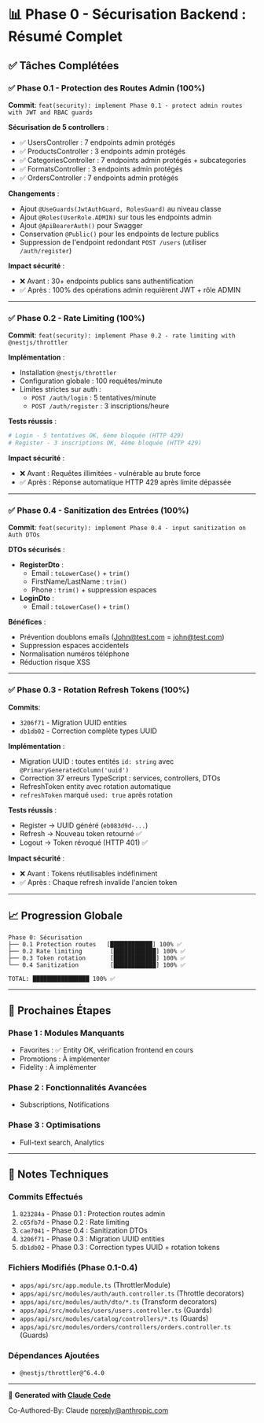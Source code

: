 # 📊 Phase 0 - Sécurisation Backend : Résumé Complet

## ✅ Tâches Complétées

### ✅ Phase 0.1 - Protection des Routes Admin (100%)
**Commit**: `feat(security): implement Phase 0.1 - protect admin routes with JWT and RBAC guards`

**Sécurisation de 5 controllers** :
- ✅ UsersController : 7 endpoints admin protégés
- ✅ ProductsController : 3 endpoints admin protégés
- ✅ CategoriesController : 7 endpoints admin protégés + subcategories
- ✅ FormatsController : 3 endpoints admin protégés
- ✅ OrdersController : 7 endpoints admin protégés

**Changements** :
- Ajout `@UseGuards(JwtAuthGuard, RolesGuard)` au niveau classe
- Ajout `@Roles(UserRole.ADMIN)` sur tous les endpoints admin
- Ajout `@ApiBearerAuth()` pour Swagger
- Conservation `@Public()` pour les endpoints de lecture publics
- Suppression de l'endpoint redondant `POST /users` (utiliser `/auth/register`)

**Impact sécurité** :
- ❌ Avant : 30+ endpoints publics sans authentification
- ✅ Après : 100% des opérations admin requièrent JWT + rôle ADMIN

---

### ✅ Phase 0.2 - Rate Limiting (100%)
**Commit**: `feat(security): implement Phase 0.2 - rate limiting with @nestjs/throttler`

**Implémentation** :
- Installation `@nestjs/throttler`
- Configuration globale : 100 requêtes/minute
- Limites strictes sur auth :
  - `POST /auth/login` : 5 tentatives/minute
  - `POST /auth/register` : 3 inscriptions/heure

**Tests réussis** :
```bash
# Login - 5 tentatives OK, 6ème bloquée (HTTP 429)
# Register - 3 inscriptions OK, 4ème bloquée (HTTP 429)
```

**Impact sécurité** :
- ❌ Avant : Requêtes illimitées - vulnérable au brute force
- ✅ Après : Réponse automatique HTTP 429 après limite dépassée

---

### ✅ Phase 0.4 - Sanitization des Entrées (100%)
**Commit**: `feat(security): implement Phase 0.4 - input sanitization on Auth DTOs`

**DTOs sécurisés** :
- **RegisterDto** :
  - Email : `toLowerCase()` + `trim()`
  - FirstName/LastName : `trim()`
  - Phone : `trim()` + suppression espaces
- **LoginDto** :
  - Email : `toLowerCase()` + `trim()`

**Bénéfices** :
- Prévention doublons emails (John@test.com = john@test.com)
- Suppression espaces accidentels
- Normalisation numéros téléphone
- Réduction risque XSS

---

### ✅ Phase 0.3 - Rotation Refresh Tokens (100%)
**Commits**:
- `3206f71` - Migration UUID entities
- `db1db02` - Correction complète types UUID

**Implémentation** :
- Migration UUID : toutes entités `id: string` avec `@PrimaryGeneratedColumn('uuid')`
- Correction 37 erreurs TypeScript : services, controllers, DTOs
- RefreshToken entity avec rotation automatique
- `refreshToken` marqué `used: true` après rotation

**Tests réussis** :
- Register → UUID généré (`eb083d9d-...`)
- Refresh → Nouveau token retourné ✅
- Logout → Token révoqué (HTTP 401) ✅

**Impact sécurité** :
- ❌ Avant : Tokens réutilisables indéfiniment
- ✅ Après : Chaque refresh invalide l'ancien token

---

## 📈 Progression Globale

```
Phase 0: Sécurisation
├── 0.1 Protection routes   [████████████] 100% ✅
├── 0.2 Rate limiting        [████████████] 100% ✅
├── 0.3 Token rotation       [████████████] 100% ✅
└── 0.4 Sanitization         [████████████] 100% ✅

TOTAL: ████████████████ 100% ✅
```

---

## 🎯 Prochaines Étapes

### Phase 1 : Modules Manquants
- Favorites : ✅ Entity OK, vérification frontend en cours
- Promotions : À implémenter
- Fidelity : À implémenter

### Phase 2 : Fonctionnalités Avancées
- Subscriptions, Notifications

### Phase 3 : Optimisations
- Full-text search, Analytics

---

## 📝 Notes Techniques

### Commits Effectués
1. `823284a` - Phase 0.1 : Protection routes admin
2. `c65fb7d` - Phase 0.2 : Rate limiting
3. `cae7041` - Phase 0.4 : Sanitization DTOs
4. `3206f71` - Phase 0.3 : Migration UUID entities
5. `db1db02` - Phase 0.3 : Correction types UUID + rotation tokens

### Fichiers Modifiés (Phase 0.1-0.4)
- `apps/api/src/app.module.ts` (ThrottlerModule)
- `apps/api/src/modules/auth/auth.controller.ts` (Throttle decorators)
- `apps/api/src/modules/auth/dto/*.ts` (Transform decorators)
- `apps/api/src/modules/users/users.controller.ts` (Guards)
- `apps/api/src/modules/catalog/controllers/*.ts` (Guards)
- `apps/api/src/modules/orders/controllers/orders.controller.ts` (Guards)

### Dépendances Ajoutées
- `@nestjs/throttler@^6.4.0`

---

🤖 **Generated with [Claude Code](https://claude.com/claude-code)**

Co-Authored-By: Claude <noreply@anthropic.com>
